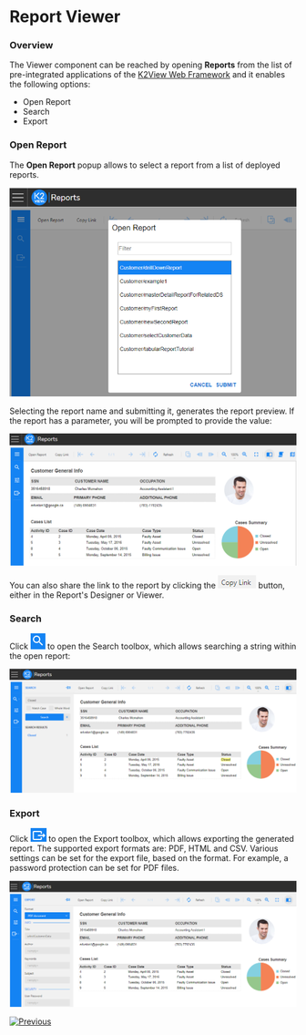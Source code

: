 <web>

# Report Viewer

### Overview

The Viewer component can be reached by opening **Reports** from the list of pre-integrated applications of the [K2View Web Framework](/articles/30_web_framework/01_web_framework_overview.md) and it enables the following options:

* Open Report
* Search
* Export

### Open Report

The **Open Report** popup allows to select a report from a list of deployed reports. 

<img src="images/06_open_report.png" style="zoom:80%;" />

Selecting the report name and submitting it, generates the report preview. If the report has a parameter, you will be prompted to provide the value:

![](images/06_open_report_preview.png)

You can also share the link to the report by clicking the ![](images/copy_link.png) button, either in the Report's Designer or Viewer. 

### Search

Click ![](images/search_icon.png) to open the Search toolbox, which allows searching a string within the open report:

![](images/06_open_report_search.png)

### Export

Click ![](images/export_icon.png) to open the Export toolbox, which allows exporting the generated report. The supported export formats are: PDF, HTML and CSV. Various settings can be set for the export file, based on the format. For example, a password protection can be set for PDF files. 

![](images/06_open_report_export.png)



 [![Previous](/articles/images/Previous.png)](06_design_report_layout.md)

</web>

